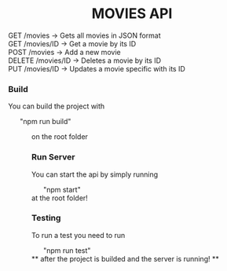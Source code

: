 <h1 align="center">MOVIES API</h1>

GET /movies -> Gets all movies in JSON format <br>
GET /movies/ID -> Get a movie by its ID <br>
POST /movies -> Add a new movie <br>
DELETE /movies/ID -> Deletes a movie by its ID <br>
PUT /movies/ID -> Updates a movie specific with its ID <br>

<h3>Build</h3>

You can build the project with <ul>"npm run build"<ul> on the root folder<br>

<h3>Run Server</h3>

You can start the api by simply running <ul>"npm start"</ul> at the root folder! <br>

<h3>Testing</h3>

To run a test you need to run <ul>"npm run test"</ul> ** after the project is builded and the server is running! **
